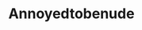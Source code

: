 ---
title: Annoyedtobenude
crosslinks:
- RealGirls
- Tori_Black
- highschool
- tipofmypenis
- JeffMilton
- BorednIgnored
- TrashyBoners
- watchitforthecat
- LifeIsABeach
- curvy
- BoredIgnored
---